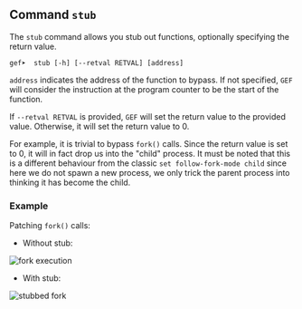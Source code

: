 ## Command `stub`

The `stub` command allows you stub out functions, optionally specifying the return value.

```
gef➤  stub [-h] [--retval RETVAL] [address]
```

`address` indicates the address of the function to bypass. If not specified, `GEF` will consider the
instruction at the program counter to be the start of the function.

If `--retval RETVAL` is provided, `GEF` will set the return value to the provided value. Otherwise,
it will set the return value to 0.

For example, it is trivial to bypass `fork()` calls. Since the return value is set to 0, it will in
fact drop us into the "child" process. It must be noted that this is a different behaviour from the
classic `set follow-fork-mode child` since here we do not spawn a new process, we only trick the
parent process into thinking it has become the child.

### Example ###

Patching `fork()` calls:

* Without stub:

![fork execution](https://i.imgur.com/TjnTDot.png)

* With stub:

![stubbed fork](https://i.imgur.com/CllTnRH.png)
